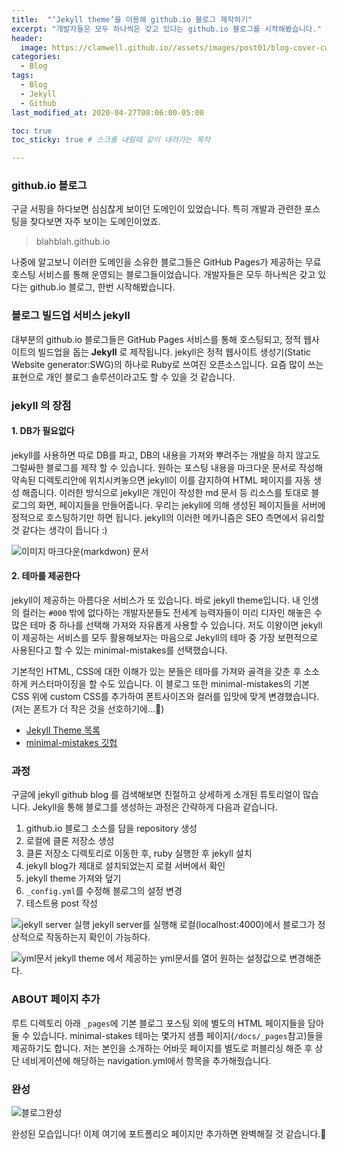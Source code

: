 ```yaml
---
title:  "‘Jekyll theme’을 이용해 github.io 블로그 제작하기"
excerpt: "개발자들은 모두 하나씩은 갖고 있다는 github.io 블로그를 시작해봤습니다."
header:
  image: https://clamwell.github.io//assets/images/post01/blog-cover-cw.jpg
categories:
  - Blog
tags:
  - Blog
  - Jekyll
  - Github
last_modified_at: 2020-04-27T08:06:00-05:00

toc: true
toc_sticky: true # 스크롤 내릴때 같이 내려가는 목차

---
```


### github.io 블로그
구글 서핑을 하다보면 심심찮게 보이던 도메인이 있었습니다.
특히 개발과 관련한 포스팅을 찾다보면 자주 보이는 도메인이었죠.

>blahblah.github.io

나중에 알고보니 이러한 도메인을 소유한 블로그들은 GitHub Pages가 제공하는 무료 호스팅 서비스를 통해 운영되는 블로그들이었습니다. 
개발자들은 모두 하나씩은 갖고 있다는 github.io 블로그, 한번 시작해봤습니다.


### 블로그 빌드업 서비스 jekyll
대부분의 github.io 블로그들은 GitHub Pages 서비스를 통해 호스팅되고, 정적 웹사이트의 빌드업을 돕는 **Jekyll** 로 제작됩니다. jekyll은 정적 웹사이트 생성기(Static Website generator:SWG)의 하나로 Ruby로 쓰여진 오픈소스입니다. 요즘 많이 쓰는 표현으로 개인 블로그 솔루션이라고도 할 수 있을 것 같습니다.

### jekyll 의 장점

#### 1. DB가 필요없다
jekyll를 사용하면 따로 DB를 파고, DB의 내용을 가져와 뿌려주는 개발을 하지 않고도 그럴싸한 블로그를 제작 할 수 있습니다. 원하는 포스팅 내용을 마크다운 문서로 작성해 약속된 디렉토리안에 위치시켜놓으면 jekyll이 이를 감지하여 HTML 페이지를 자동 생성 해줍니다. 이러한 방식으로 jekyll은 개인이 작성한 md 문서 등 리소스를 토대로 블로그의 화면, 페이지들을 만들어줍니다. 우리는 jekyll에 의해 생성된 페이지들을 서버에 정적으로 호스팅하기만 하면 됩니다. jekyll의 이러한 메카니즘은 SEO 측면에서 유리할 것 같다는 생각이 듭니다 :)

![이미지](https://clamwell.github.io//assets/images/post01/img02.JPG "md문서")
<span class="sm">마크다운(markdwon) 문서</span>


#### 2. 테마를 제공한다
jekyll이 제공하는 아름다운 서비스가 또 있습니다. 바로 jekyll theme입니다. 내 인생의 컬러는 `#000` 밖에 없다하는 개발자분들도 전세계 능력자들이 미리 디자인 해놓은 수 많은 테마 중 하나를 선택해 가져와 자유롭게 사용할 수 있습니다. 저도 이왕이면 jekyll이 제공하는 서비스를 모두 활용해보자는 마음으로 Jekyll의 테마 중 가장 보편적으로 사용된다고 할 수 있는 minimal-mistakes를 선택했습니다.

기본적인 HTML, CSS에 대한 이해가 있는 분들은 테마를 가져와 골격을 갖춘 후 소소하게 커스터마이징을 할 수도 있습니다. 이 블로그 또한 minimal-mistakes의 기본 CSS 위에 custom CSS를 추가하여 폰트사이즈와 컬러를 입맛에 맞게 변경했습니다.(저는 폰트가 더 작은 것을 선호하기에...🤭)

* [Jekyll Theme 목록](http://jekyllthemes.org/)
* [minimal-mistakes 깃헙](https://github.com/mmistakes/minimal-mistakes)



### 과정
구글에 jekyll github blog 를 검색해보면 친절하고 상세하게 소개된 튜토리얼이 많습니다.
Jekyll을 통해 블로그를 생성하는 과정은 간략하게 다음과 같습니다.

1. github.io 블로그 소스를 담을 repository 생성
2. 로컬에 클론 저장소 생성
3. 클론 저장소 디렉토리로 이동한 후, ruby 실행한 후 jekyll 설치
4. jekyll blog가 제대로 설치되었는지 로컬 서버에서 확인
5. jekyll theme 가져와 덮기
6. `_config.yml`를 수정해 블로그의 설정 변경
7. 테스트용 post 작성

![jekyll server 실행](https://clamwell.github.io//assets/images/post01/img03.jpg "jekyll server 실행")
<span class="sm">jekyll server를 실행해 로컬(localhost:4000)에서 블로그가 정상적으로 작동하는지 확인이 가능하다.</span>

![yml문서](https://clamwell.github.io//assets/images/post01/img01.JPG "yml문서")
<span class="sm">jekyll theme 에서 제공하는 yml문서를 열어 원하는 설정값으로 변경해준다.</span>


### ABOUT 페이지 추가
루트 디렉토리 아래 `_pages`에 기본 블로그 포스팅 외에 별도의 HTML 페이지들을 담아 둘 수 있습니다. minimal-stakes 테마는 몇가지 샘플 페이지(`/docs/_pages`참고)들을 제공하기도 합니다. 저는 본인을 소개하는 어바웃 페이지를 별도로 퍼블리싱 해준 후 상단 네비게이션에 해당하는 navigation.yml에서 항목을 추가해줬습니다.


### 완성

![블로그완성](https://clamwell.github.io//assets/images/post01/img04.jpg "블로그완성")

완성된 모습입니다!
이제 여기에 포트폴리오 페이지만 추가하면 완벽해질 것 같습니다.🥰
